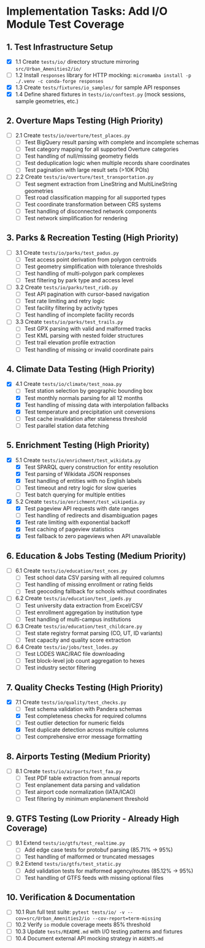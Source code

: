 # Implementation Tasks: Add I/O Module Test Coverage

## 1. Test Infrastructure Setup

- [x] 1.1 Create `tests/io/` directory structure mirroring `src/Urban_Amenities2/io/`
- [ ] 1.2 Install `responses` library for HTTP mocking: `micromamba install -p ./.venv -c conda-forge responses`
- [x] 1.3 Create `tests/fixtures/io_samples/` for sample API responses
- [x] 1.4 Define shared fixtures in `tests/io/conftest.py` (mock sessions, sample geometries, etc.)

## 2. Overture Maps Testing (High Priority)

- [ ] 2.1 Create `tests/io/overture/test_places.py`
  - [ ] Test BigQuery result parsing with complete and incomplete schemas
  - [ ] Test category mapping for all supported Overture categories
  - [ ] Test handling of null/missing geometry fields
  - [ ] Test deduplication logic when multiple records share coordinates
  - [ ] Test pagination with large result sets (>10K POIs)
- [ ] 2.2 Create `tests/io/overture/test_transportation.py`
  - [ ] Test segment extraction from LineString and MultiLineString geometries
  - [ ] Test road classification mapping for all supported types
  - [ ] Test coordinate transformation between CRS systems
  - [ ] Test handling of disconnected network components
  - [ ] Test network simplification for rendering

## 3. Parks & Recreation Testing (High Priority)

- [ ] 3.1 Create `tests/io/parks/test_padus.py`
  - [ ] Test access point derivation from polygon centroids
  - [ ] Test geometry simplification with tolerance thresholds
  - [ ] Test handling of multi-polygon park complexes
  - [ ] Test filtering by park type and access level
- [ ] 3.2 Create `tests/io/parks/test_ridb.py`
  - [ ] Test API pagination with cursor-based navigation
  - [ ] Test rate limiting and retry logic
  - [ ] Test facility filtering by activity types
  - [ ] Test handling of incomplete facility records
- [ ] 3.3 Create `tests/io/parks/test_trails.py`
  - [ ] Test GPX parsing with valid and malformed tracks
  - [ ] Test KML parsing with nested folder structures
  - [ ] Test trail elevation profile extraction
  - [ ] Test handling of missing or invalid coordinate pairs

## 4. Climate Data Testing (High Priority)

- [x] 4.1 Create `tests/io/climate/test_noaa.py`
  - [ ] Test station selection by geographic bounding box
  - [x] Test monthly normals parsing for all 12 months
  - [x] Test handling of missing data with interpolation fallbacks
  - [x] Test temperature and precipitation unit conversions
  - [ ] Test cache invalidation after staleness threshold
  - [ ] Test parallel station data fetching

## 5. Enrichment Testing (High Priority)

- [x] 5.1 Create `tests/io/enrichment/test_wikidata.py`
  - [x] Test SPARQL query construction for entity resolution
  - [x] Test parsing of Wikidata JSON responses
  - [x] Test handling of entities with no English labels
  - [ ] Test timeout and retry logic for slow queries
  - [ ] Test batch querying for multiple entities
- [x] 5.2 Create `tests/io/enrichment/test_wikipedia.py`
  - [x] Test pageview API requests with date ranges
  - [ ] Test handling of redirects and disambiguation pages
  - [x] Test rate limiting with exponential backoff
  - [x] Test caching of pageview statistics
  - [x] Test fallback to zero pageviews when API unavailable

## 6. Education & Jobs Testing (Medium Priority)

- [ ] 6.1 Create `tests/io/education/test_nces.py`
  - [ ] Test school data CSV parsing with all required columns
  - [ ] Test handling of missing enrollment or rating fields
  - [ ] Test geocoding fallback for schools without coordinates
- [ ] 6.2 Create `tests/io/education/test_ipeds.py`
  - [ ] Test university data extraction from Excel/CSV
  - [ ] Test enrollment aggregation by institution type
  - [ ] Test handling of multi-campus institutions
- [ ] 6.3 Create `tests/io/education/test_childcare.py`
  - [ ] Test state registry format parsing (CO, UT, ID variants)
  - [ ] Test capacity and quality score extraction
- [ ] 6.4 Create `tests/io/jobs/test_lodes.py`
  - [ ] Test LODES WAC/RAC file downloading
  - [ ] Test block-level job count aggregation to hexes
  - [ ] Test industry sector filtering

## 7. Quality Checks Testing (High Priority)

- [x] 7.1 Create `tests/io/quality/test_checks.py`
  - [ ] Test schema validation with Pandera schemas
  - [x] Test completeness checks for required columns
  - [ ] Test outlier detection for numeric fields
  - [x] Test duplicate detection across multiple columns
  - [ ] Test comprehensive error message formatting

## 8. Airports Testing (Medium Priority)

- [ ] 8.1 Create `tests/io/airports/test_faa.py`
  - [ ] Test PDF table extraction from annual reports
  - [ ] Test enplanement data parsing and validation
  - [ ] Test airport code normalization (IATA/ICAO)
  - [ ] Test filtering by minimum enplanement threshold

## 9. GTFS Testing (Low Priority - Already High Coverage)

- [ ] 9.1 Extend `tests/io/gtfs/test_realtime.py`
  - [ ] Add edge case tests for protobuf parsing (85.71% → 95%)
  - [ ] Test handling of malformed or truncated messages
- [ ] 9.2 Extend `tests/io/gtfs/test_static.py`
  - [ ] Add validation tests for malformed agency/routes (85.12% → 95%)
  - [ ] Test handling of GTFS feeds with missing optional files

## 10. Verification & Documentation

- [ ] 10.1 Run full test suite: `pytest tests/io/ -v --cov=src/Urban_Amenities2/io --cov-report=term-missing`
- [ ] 10.2 Verify `io` module coverage meets 85% threshold
- [ ] 10.3 Update `tests/README.md` with I/O testing patterns and fixtures
- [ ] 10.4 Document external API mocking strategy in `AGENTS.md`
